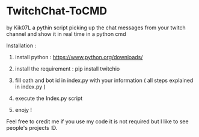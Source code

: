 # TwitchChat-ToCMD
by Kik07L
a pythin script picking up the chat messages from your twitch channel and show it in real time in a python cmd

Installation : 

1. install python : https://www.python.org/downloads/

3. install the requirement : pip install twitchio

3. fill oath and bot id in index.py with your information ( all steps explained in index.py ) 

4. execute the Index.py script 

5. enojy ! 

Feel free to credit me if you use my code it is not required but I like to see people's projects :D.
